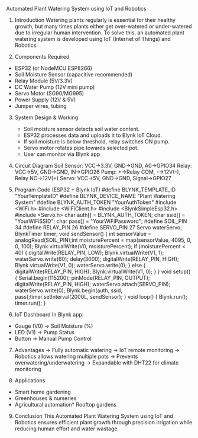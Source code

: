 Automated Plant Watering System using
IoT and Robotics

1. Introduction
Watering plants regularly is essential for their healthy growth, but many times plants
either get over-watered or under-watered due to irregular human intervention. To solve this, an
automated plant watering system is developed using IoT (Internet of Things) and Robotics.

2. Components Required
* ESP32 (or NodeMCU ESP8266)
* Soil Moisture Sensor (capacitive recommended)
* Relay Module (5V/3.3V)
* DC Water Pump (12V mini pump)
* Servo Motor (SG90/MG995)
* Power Supply (12V & 5V)
* Jumper wires, tubing

3. System Design & Working
     * Soil moisture sensor detects soil water content.
     * ESP32 processes data and uploads it to Blynk IoT Cloud.
     * If soil moisture is below threshold, relay switches ON pump.
     * Servo motor rotates pipe towards selected pot.
     * User can monitor via Blynk app

4. Circuit Diagram
Soil Sensor: VCC→3.3V, GND→GND, A0→GPIO34
Relay: VCC→5V, GND→GND, IN→GPIO26
Pump: +→Relay COM, -→12V(-), Relay NO→12V(+)
Servo: VCC→5V, GND→GND, Signal→GPIO27

5. Program Code (ESP32 + Blynk IoT)
#define BLYNK_TEMPLATE_ID "YourTemplateID"
#define BLYNK_DEVICE_NAME "Plant Watering System"
#define BLYNK_AUTH_TOKEN "YourAuthToken"
#include <WiFi.h>
#include <WiFiClient.h>
#include <BlynkSimpleEsp32.h>
#include <Servo.h>
char auth[] = BLYNK_AUTH_TOKEN;
char ssid[] = "YourWiFiSSID";
char pass[] = "YourWiFiPassword";
#define SOIL_PIN 34
#define RELAY_PIN 26
#define SERVO_PIN 27
Servo waterServo;
BlynkTimer timer;
void sendSensor()
{
int sensorValue = analogRead(SOIL_PIN);int moisturePercent = map(sensorValue, 4095, 0, 0, 100);
Blynk.virtualWrite(V0, moisturePercent);
if (moisturePercent < 40)
{
digitalWrite(RELAY_PIN, LOW);
Blynk.virtualWrite(V1, 1);
waterServo.write(60);
delay(3000);
digitalWrite(RELAY_PIN, HIGH);
Blynk.virtualWrite(V1, 0);
waterServo.write(0);
} else
{
digitalWrite(RELAY_PIN, HIGH);
Blynk.virtualWrite(V1, 0);
}
}
void setup()
{
Serial.begin(115200);
pinMode(RELAY_PIN, OUTPUT);
digitalWrite(RELAY_PIN, HIGH);
waterServo.attach(SERVO_PIN);
waterServo.write(0);
Blynk.begin(auth, ssid, pass);timer.setInterval(2000L, sendSensor);
}
void loop()
{
Blynk.run();
timer.run();
}

6. IoT Dashboard
In Blynk app:
* Gauge (V0) → Soil Moisture (%)
* LED (V1) → Pump Status
* Button → Manual Pump Control

7. Advantages
-> Fully automatic watering
-> IoT remote monitoring
-> Robotics allows watering multiple pots
-> Prevents overwatering/underwatering
-> Expandable with DHT22 for climate monitoring

8. Applications
* Smart home gardening
* Greenhouses & nurseries
* Agricultural automation* Rooftop gardens

9. Conclusion
This Automated Plant Watering System using IoT and Robotics ensures efficient plant
growth through precision irrigation while reducing human effort and water wastage.
